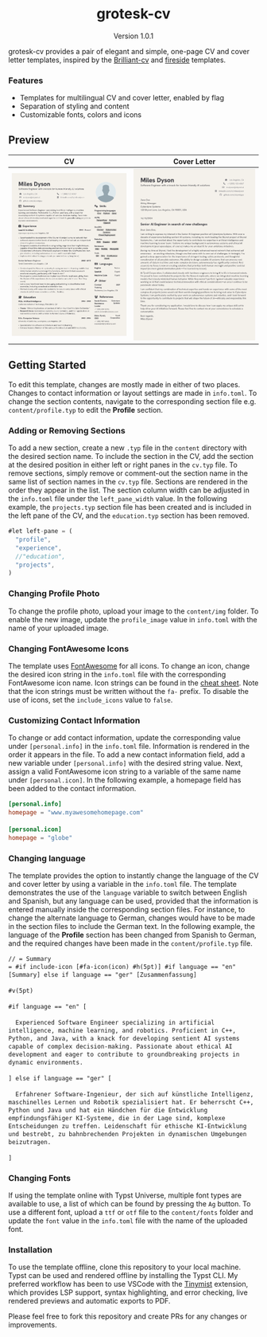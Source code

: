 <h1 align="center"> grotesk-cv </h1>
<div align="center">Version 1.0.1</div>
<span></span>


grotesk-cv provides a pair of elegant and simple, one-page CV and cover letter templates, inspired by  the [Brilliant-cv](https://typst.app/universe/package/brilliant-cv/) and [fireside](https://typst.app/universe/package/fireside/1.0.0/) templates.


### Features 
- Templates for multilingual CV and cover letter, enabled by flag 
- Separation of styling and content
- Customizable fonts, colors and icons

## Preview

| CV | Cover Letter |
| :---: | :---: |
| <img src="./examples/cv_example.png"> | <img src="./examples/cover_letter_example.png"> |



## Getting Started
To edit this template, changes are mostly made in either of two places. Changes to contact information or layout settings are made in `info.toml`. To change the section contents, navigate to the corresponding section file e.g. `content/profile.typ` to edit the **Profile** section. 

### Adding or Removing Sections
To add a new section, create a new `.typ` file in the `content` directory with the desired section name. To include the section in the CV, add the section at the desired position in either left or right panes in the `cv.typ` file. To remove sections, simply remove or comment-out the section name in the same list of section names in the `cv.typ` file. Sections are rendered in the order they appear in the list. The section column width can be adjusted in the `info.toml` file under the `left_pane_width` value.
In the following example, the `projects.typ` section file has been created and is included in the left pane of the CV, and the `education.typ` section has been removed. 

```rust
#let left-pane = (
  "profile",
  "experience",
  //"education",
  "projects",
)
```

### Changing Profile Photo
To change the profile photo, upload your image to the `content/img` folder. To enable the new image, update the `profile_image` value in `info.toml` with the name of your uploaded image. 


### Changing FontAwesome Icons
The template uses [FontAwesome](https://fontawesome.com/) for all icons. To change an icon, change the desired icon string in the `info.toml` file with the corresponding FontAwesome icon name. Icon strings can be found in the [cheat sheet](https://fontawesome.com/v4/cheatsheet/). Note that the icon strings must be written without the `fa-` prefix. 
To disable the use of icons, set the `include_icons` value to `false`.



### Customizing Contact Information
To change or add contact information, update the corresponding value under `[personal.info]` in the `info.toml` file. Information is rendered in the order it appears in the file. 
To add a new contact information field, add a new variable under `[personal.info]` with the desired string value. Next, assign a valid FontAwesome icon string to a variable of the same name under `[personal.icon]`. 
In the following example, a homepage field has been added to the contact information. 

```toml
[personal.info]
homepage = "www.myawesomehomepage.com"

[personal.icon]
homepage = "globe"
```

### Changing language
The template provides the option to instantly change the language of the CV and cover letter by using a variable in the `info.toml` file. The template demonstrates the use of the `language` variable to switch between English and Spanish, but any language can be used, provided that the information is entered manually inside the corresponding section files. For instance, to change the alternate language to German, changes would have to be made in the section files to include the German text. 
In the following example, the language of the **Profile** section has been changed from Spanish to German, and the required changes have been made in the `content/profile.typ` file. 


```
// = Summary
= #if include-icon [#fa-icon(icon) #h(5pt)] #if language == "en" [Summary] else if language == "ger" [Zusammenfassung]

#v(5pt)

#if language == "en" [

  Experienced Software Engineer specializing in artificial intelligence, machine learning, and robotics. Proficient in C++, Python, and Java, with a knack for developing sentient AI systems capable of complex decision-making. Passionate about ethical AI development and eager to contribute to groundbreaking projects in dynamic environments.

] else if language == "ger" [

  Erfahrener Software-Ingenieur, der sich auf künstliche Intelligenz, maschinelles Lernen und Robotik spezialisiert hat. Er beherrscht C++, Python und Java und hat ein Händchen für die Entwicklung empfindungsfähiger KI-Systeme, die in der Lage sind, komplexe Entscheidungen zu treffen. Leidenschaft für ethische KI-Entwicklung und bestrebt, zu bahnbrechenden Projekten in dynamischen Umgebungen beizutragen.

]

``` 

### Changing Fonts
If using the template online with Typst Universe, multiple font types are available to use, a list of which can be found by pressing the `Ag` button. To use a different font, upload a `ttf` or `otf` file to the `content/fonts` folder and update the `font` value in the `info.toml` file with the name of the uploaded font.


### Installation

To use the template offline, clone this repository to your local machine. Typst can be used and rendered offline by installing the Typst CLI. My preferred workflow has been to use VSCode with the [Tinymist](https://github.com/Myriad-Dreamin/tinymist/releases) extension, which provides LSP support, syntax highlighting, and error checking, live rendered previews and automatic exports to PDF. 

Please feel free to fork this repository and create PRs for any changes or improvements. 
